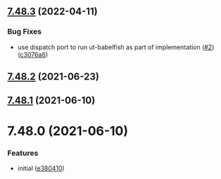 ## [7.48.3](https://github.com/softwaregroup-bg/ut-babelfish/compare/v7.48.2...v7.48.3) (2022-04-11)


### Bug Fixes

* use dispatch port to run ut-babelfish as part of implementation ([#2](https://github.com/softwaregroup-bg/ut-babelfish/issues/2)) ([c3076a6](https://github.com/softwaregroup-bg/ut-babelfish/commit/c3076a66c07f88ba214b666a8469c17519301fc9))



## [7.48.2](https://github.com/softwaregroup-bg/ut-babelfish/compare/v7.48.1...v7.48.2) (2021-06-23)



## [7.48.1](https://github.com/softwaregroup-bg/ut-babelfish/compare/v7.48.0...v7.48.1) (2021-06-10)



# 7.48.0 (2021-06-10)


### Features

* initial ([e380410](https://github.com/softwaregroup-bg/ut-babelfish/commit/e3804107beebeea2be6e36cf65cafb2b03154b7e))




